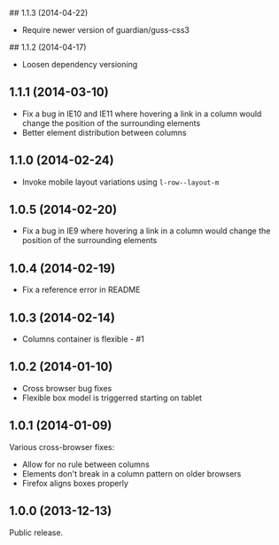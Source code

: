 ## 1.1.3 (2014-04-22)

- Require newer version of guardian/guss-css3

## 1.1.2 (2014-04-17)

- Loosen dependency versioning

## 1.1.1 (2014-03-10)

- Fix a bug in IE10 and IE11 where hovering a link in a column would change the position of the surrounding elements
- Better element distribution between columns

## 1.1.0 (2014-02-24)

- Invoke mobile layout variations using `l-row--layout-m`

## 1.0.5 (2014-02-20)

- Fix a bug in IE9 where hovering a link in a column would change the position of the surrounding elements

## 1.0.4 (2014-02-19)

- Fix a reference error in README

## 1.0.3 (2014-02-14)

- Columns container is flexible - #1

## 1.0.2 (2014-01-10)

- Cross browser bug fixes
- Flexible box model is triggerred starting on tablet


## 1.0.1 (2014-01-09)

Various cross-browser fixes:
- Allow for no rule between columns
- Elements don't break in a column pattern on older browsers
- Firefox aligns boxes properly

## 1.0.0 (2013-12-13)

Public release.
